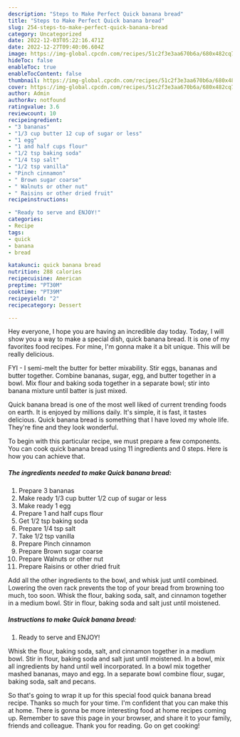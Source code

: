 ```yaml
---
description: "Steps to Make Perfect Quick banana bread"
title: "Steps to Make Perfect Quick banana bread"
slug: 254-steps-to-make-perfect-quick-banana-bread
category: Uncategorized
date: 2022-12-03T05:22:16.471Z
date: 2022-12-27T09:40:06.604Z
image: https://img-global.cpcdn.com/recipes/51c2f3e3aa670b6a/680x482cq70/quick-banana-bread-recipe-main-photo.jpg
hideToc: false
enableToc: true
enableTocContent: false
thumbnail: https://img-global.cpcdn.com/recipes/51c2f3e3aa670b6a/680x482cq70/quick-banana-bread-recipe-main-photo.jpg
cover: https://img-global.cpcdn.com/recipes/51c2f3e3aa670b6a/680x482cq70/quick-banana-bread-recipe-main-photo.jpg
author: Admin
authorAv: notfound
ratingvalue: 3.6
reviewcount: 10
recipeingredient:
- "3 bananas"
- "1/3 cup butter 12 cup of sugar or less"
- "1 egg"
- "1 and half cups flour"
- "1/2 tsp baking soda"
- "1/4 tsp salt"
- "1/2 tsp vanilla"
- "Pinch cinnamon"
- " Brown sugar coarse"
- " Walnuts or other nut"
- " Raisins or other dried fruit"
recipeinstructions:

- "Ready to serve and ENJOY!"
categories:
- Recipe
tags:
- quick
- banana
- bread

katakunci: quick banana bread 
nutrition: 288 calories
recipecuisine: American
preptime: "PT30M"
cooktime: "PT39M"
recipeyield: "2"
recipecategory: Dessert

---
```



Hey everyone, I hope you are having an incredible day today. Today, I will show you a way to make a special dish, quick banana bread. It is one of my favorites food recipes. For mine, I'm gonna make it a bit unique. This will be really delicious.

FYI - I semi-melt the butter for better mixability. Stir eggs, bananas and butter together. Combine bananas, sugar, egg, and butter together in a bowl. Mix flour and baking soda together in a separate bowl; stir into banana mixture until batter is just mixed.

Quick banana bread is one of the most well liked of current trending foods on earth. It is enjoyed by millions daily. It's simple, it is fast, it tastes delicious. Quick banana bread is something that I have loved my whole life. They're fine and they look wonderful.


To begin with this particular recipe, we must prepare a few components. You can cook quick banana bread using 11 ingredients and 0 steps. Here is how you can achieve that.

<!--inarticleads1-->

##### The ingredients needed to make Quick banana bread:

1. Prepare 3 bananas
1. Make ready 1/3 cup butter 1/2 cup of sugar or less
1. Make ready 1 egg
1. Prepare 1 and half cups flour
1. Get 1/2 tsp baking soda
1. Prepare 1/4 tsp salt
1. Take 1/2 tsp vanilla
1. Prepare Pinch cinnamon
1. Prepare  Brown sugar coarse
1. Prepare  Walnuts or other nut
1. Prepare  Raisins or other dried fruit


Add all the other ingredients to the bowl, and whisk just until combined. Lowering the oven rack prevents the top of your bread from browning too much, too soon. Whisk the flour, baking soda, salt, and cinnamon together in a medium bowl. Stir in flour, baking soda and salt just until moistened. 

<!--inarticleads2-->

##### Instructions to make Quick banana bread:


1. Ready to serve and ENJOY!

Whisk the flour, baking soda, salt, and cinnamon together in a medium bowl. Stir in flour, baking soda and salt just until moistened. In a bowl, mix all ingredients by hand until well incorporated. In a bowl mix together mashed bananas, mayo and egg. In a separate bowl combine flour, sugar, baking soda, salt and pecans. 

So that's going to wrap it up for this special food quick banana bread recipe. Thanks so much for your time. I'm confident that you can make this at home. There is gonna be more interesting food at home recipes coming up. Remember to save this page in your browser, and share it to your family, friends and colleague. Thank you for reading. Go on get cooking!

